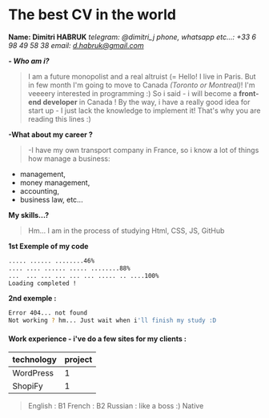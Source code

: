 # The best CV in the world

**Name: Dimitri HABRUK**
*telegram: @dimitri_j*
*phone, whatsapp etc...: +33 6 98 49 58 38*
*email: d.habruk@gmail.com*

*__- Who am i?__* 
>I am a future monopolist and a real altruist (=
> Hello! I live in Paris. But in few month I'm going to move to Canada *(Toronto or Montreal)*!
I'm veeeery interested in programming :) So i said - i will become a **front-end developer** in Canada ! 
By the way, i have a really good idea for start up - I just lack the knowledge to implement it! That's why you are reading this lines :)

__-What about my career ?__
>-I have my own transport company in France, so i know a lot of things how manage a business: 
- management, 
- money management,
- accounting, 
- business law, etc...


**My skills...?**  
>Hm... I am in the process of studying Html, CSS, JS, GitHub

**1st Exemple of my code**
```sh
..... ...... ........46%
.... .... ...... ..... ........88%
...  ... ... ... ... ... ..... .. ....100%
Loading completed !
```
**2nd exemple :**
```sh
Error 404... not found
Not working ? hm... Just wait when i'll finish my study :D
```
#### Work experience - i've do a few sites for my clients : 
| technology | project |
| ------ | ------ |
|WordPress|1|
|ShopiFy|1|

>English : B1
>French : B2
>Russian : like a boss :) Native
